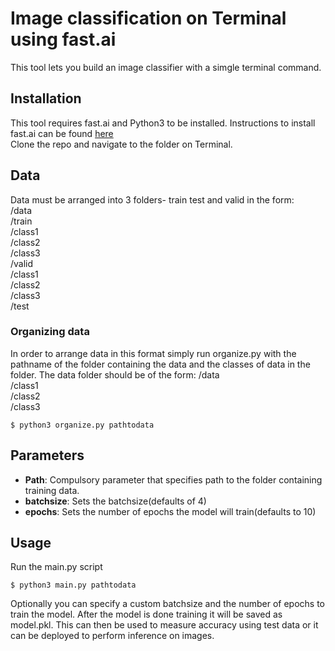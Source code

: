 # Image classification on Terminal using fast.ai 

This tool lets you build an image classifier with a simgle terminal command. 

## Installation

This tool requires fast.ai and Python3 to be installed. Instructions to install fast.ai can be found [here](https://docs.fast.ai/install.html)
<br>
Clone the repo and navigate to the folder on Terminal. 

## Data

Data must be arranged into 3 folders- train test and valid in the form:
<br>
/data<br>
     /train<br>
         /class1<br>
         /class2<br>
         /class3<br>
     /valid<br>
         /class1<br>
         /class2<br>
         /class3<br>
    /test <br>

### Organizing data
In order to arrange data in this format simply run organize.py with the pathname of the folder containing the data and the classes of data in the folder. The data folder should be of the form:
/data<br>
	 /class1<br>
	 /class2<br>
	 /class3<br>

```
$ python3 organize.py pathtodata

```

## Parameters

* **Path**: Compulsory parameter that specifies path to the folder containing training data.
* **batchsize**: Sets the batchsize(defaults of 4)
* **epochs**: Sets the number of epochs the model will train(defaults to 10)



## Usage

Run the main.py script

```
$ python3 main.py pathtodata 

```

Optionally you can specify a custom batchsize and the number of epochs to train the model. After the model is done training it will be saved as model.pkl. This can then be used to measure accuracy using test data or it can be deployed to perform inference on images.
